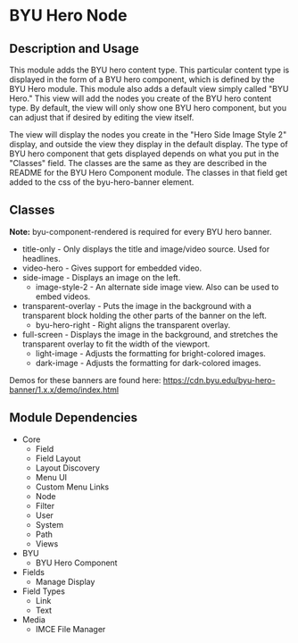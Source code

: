 
BYU Hero Node
=============

## Description and Usage

This module adds the BYU hero content type. This particular content type is displayed in the form of a BYU hero component, which is defined by the BYU Hero module. This module also adds a default view simply called "BYU Hero." This view will add the nodes you create of the BYU hero content type. By default, the view will only show one BYU hero component, but you can adjust that if desired by editing the view itself.

The view will display the nodes you create in the "Hero Side Image Style 2" display, and outside the view they display in the default display. The type of BYU hero component that gets displayed depends on what you put in the "Classes" field. The classes are the same as they are described in the README for the BYU Hero Component module. The classes in that field get added to the css of the byu-hero-banner element.

## Classes

**Note:** byu-component-rendered is required for every BYU hero banner.

* title-only - Only displays the title and image/video source. Used for headlines.
* video-hero - Gives support for embedded video.
* side-image - Displays an image on the left.
  * image-style-2 - An alternate side image view. Also can be used to embed videos.
* transparent-overlay - Puts the image in the background with a transparent block holding the other parts of the banner on the left.
  * byu-hero-right - Right aligns the transparent overlay.
* full-screen - Displays the image in the background, and stretches the transparent overlay to fit the width of the viewport.
  * light-image - Adjusts the formatting for bright-colored images.
  * dark-image - Adjusts the formatting for dark-colored images.


Demos for these banners are found here: https://cdn.byu.edu/byu-hero-banner/1.x.x/demo/index.html

## Module Dependencies

- Core
    - Field
    - Field Layout
    - Layout Discovery
    - Menu UI
    - Custom Menu Links
    - Node
    - Filter
    - User
    - System
    - Path
    - Views
- BYU
    - BYU Hero Component
- Fields
    - Manage Display
- Field Types
    - Link
    - Text
- Media
    - IMCE File Manager